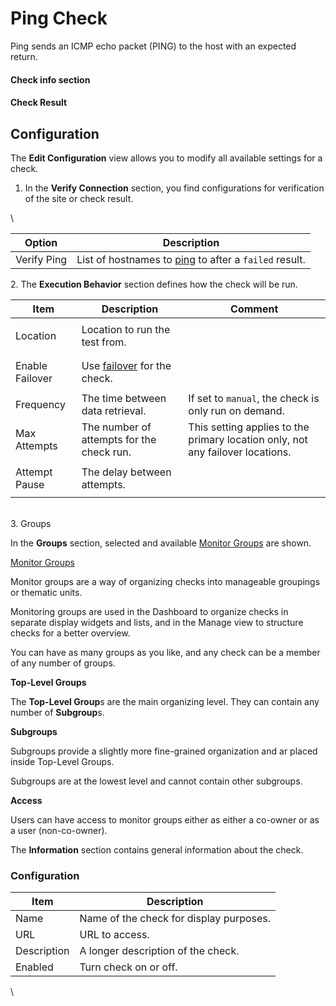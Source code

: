 # Ping Check

Ping sends an ICMP echo packet (PING) to the host with an expected return.

#### Check info section <a href="#pingcheck-checkinfosection" id="pingcheck-checkinfosection"></a>



#### Check Result <a href="#pingcheck-checkresult" id="pingcheck-checkresult"></a>



## Configuration <a href="#pingcheck-configuration" id="pingcheck-configuration"></a>

The **Edit Configuration** view allows you to modify all available settings for a check.

1. In the **Verify Connection** section, you find configurations for verification of the site or check result.

\




| **Option**  | **Description**                                                                                                                  |
| ----------- | -------------------------------------------------------------------------------------------------------------------------------- |
| Verify Ping | List of hostnames to [ping](https://apica-kb.atlassian.net/wiki/spaces/ASMDOCS/pages/4632267/P+Ping) to after a `failed` result. |

2\. The **Execution Behavior** section defines how the check will be run.



| **Item**        | **Description**                                                                                            | **Comment**                                                                    |
| --------------- | ---------------------------------------------------------------------------------------------------------- | ------------------------------------------------------------------------------ |
| Location        | Location to run the test from.                                                                             | <p><br></p>                                                                    |
| Enable Failover | Use [failover](https://apica-kb.atlassian.net/wiki/spaces/ASMDOCS/pages/4631916/F+Failover) for the check. | <p><br></p>                                                                    |
| Frequency       | The time between data retrieval.                                                                           | If set to `manual`, the check is only run on demand.                           |
| Max Attempts    | The number of attempts for the check run.                                                                  | This setting applies to the primary location only, not any failover locations. |
| Attempt Pause   | The delay between attempts.                                                                                | <p><br></p>                                                                    |

\
3\. Groups

In the **Groups** section, selected and available [Monitor Groups](https://apica-kb.atlassian.net/wiki/spaces/ASMDOCS/pages/31195297/Monitor+Groups) are shown.



[Monitor Groups](https://apica-kb.atlassian.net/wiki/spaces/ASMDOCS/pages/4632483/Monitor+Groups)

Monitor groups are a way of organizing checks into manageable groupings or thematic units.

Monitoring groups are used in the Dashboard to organize checks in separate display widgets and lists, and in the Manage view to structure checks for a better overview.

You can have as many groups as you like, and any check can be a member of any number of groups.

**Top-Level Groups**

The **Top-Level Group**s are the main organizing level. They can contain any number of **Subgroup**s.

**Subgroups**

Subgroups provide a slightly more fine-grained organization and ar placed inside Top-Level Groups.

Subgroups are at the lowest level and cannot contain other subgroups.

**Access**

Users can have access to monitor groups either as either a co-owner or as a user (non-co-owner).

The **Information** section contains general information about the check.

### Configuration <a href="#pingcheck-configuration.1" id="pingcheck-configuration.1"></a>



| **Item**    | **Description**                         |
| ----------- | --------------------------------------- |
| Name        | Name of the check for display purposes. |
| URL         | URL to access.                          |
| Description | A longer description of the check.      |
| Enabled     | Turn check on or off.                   |

\
